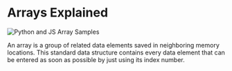 # Arrays Explained

<img src="#" alt="Python and JS Array Samples">

<p>An array is a group of related data elements saved in neighboring memory locations. 
This standard data structure contains every data element that can be entered as soon as possible by just using its index number. </p>


